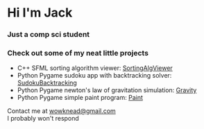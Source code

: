 # Hi I'm Jack
### Just a comp sci student
### Check out some of my neat little projects

* C++ SFML sorting algorithm viewer: [SortingAlgViewer](https://github.com/DiningRoom7/SortingAlgViewer)
* Python Pygame sudoku app with backtracking solver: [SudokuBacktracking](https://github.com/DiningRoom7/SudokuBacktracking)
* Python Pygame newton's law of gravitation simulation: [Gravity](https://github.com/DiningRoom7/Gravity)
* Python Pygame simple paint program: [Paint](https://github.com/DiningRoom7/Paint)

Contact me at <wowknead@gmail.com> \
I probably won't respond
